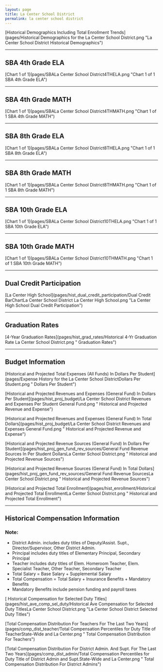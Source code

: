 ```yaml
---
layout: page
title: La Center School District
permalink: la center school district
---
```



[Historical Demographics Including Total Enrollment Trends](pages/Historical Demographics for the La Center School District.png "La Center School District Historical Demographics")

___

## SBA 4th Grade ELA

[Chart 1 of 1](pages/SBALa Center School District4THELA.png "Chart 1 of 1 SBA 4th Grade ELA")


___

## SBA 4th Grade MATH

[Chart 1 of 1](pages/SBALa Center School District4THMATH.png "Chart 1 of 1 SBA 4th Grade MATH")


___

## SBA 8th Grade ELA

[Chart 1 of 1](pages/SBALa Center School District8THELA.png "Chart 1 of 1 SBA 8th Grade ELA")


___

## SBA 8th Grade MATH

[Chart 1 of 1](pages/SBALa Center School District8THMATH.png "Chart 1 of 1 SBA 8th Grade MATH")


___

## SBA 10th Grade ELA

[Chart 1 of 1](pages/SBALa Center School District10THELA.png "Chart 1 of 1 SBA 10th Grade ELA")


___

## SBA 10th Grade MATH

[Chart 1 of 1](pages/SBALa Center School District10THMATH.png "Chart 1 of 1 SBA 10th Grade MATH")


___

## Dual Credit Participation

[La Center High School](pages/hist_dual_credit_participation/Dual Credit BarChartLa Center School District La Center High School.png "La Center High School Dual Credit Participation")


___

## Graduation Rates

[4-Year Graduation Rates](pages/hist_grad_rates/Historical 4-Yr Graduation Rate La Center School District.png " Graduation Rates")


___

## Budget Information

[Historical and Projected Total Expenses (All Funds) In Dollars Per Student](pages/Expense History for the La Center School DistrictDollars Per Student.png " Dollars Per Student")

[Historical and Projected Revenues and Expenses (General Fund) In Dollars Per Student](pages/hist_proj_budget/La Center School District Revenues and Expenses Per Student General Fund.png " Historical and Projected Revenue and Expense")

[Historical and Projected Revenues and Expenses (General Fund) In Total Dollars](pages/hist_proj_budget/La Center School District Revenues and Expenses General Fund.png " Historical and Projected Revenue and Expense")

[Historical and Projected Revenue Sources (General Fund) In Dollars Per Student](pages/hist_proj_gen_fund_rev_sources/General Fund Revenue Sources In Per Student DollarsLa Center School District.png " Historical and Projected Revenue Sources")

[Historical and Projected Revenue Sources (General Fund) In Total Dollars](pages/hist_proj_gen_fund_rev_sources/General Fund Revenue SourcesLa Center School District.png " Historical and Projected Revenue Sources")

[Historical and Projected Total Enrollment](pages/hist_enrollment/Historical and Projected Total EnrollmentLa Center School District.png " Historical and Projected Total Enrollment")


___

## Historical Compensation Information
### Note:
- District Admin. includes duty titles of Deputy/Assist. Supt., Director/Supervisor, Other District Admin.
- Principal includes duty titles of Elementary Principal, Secondary Principal
- Teacher includes duty titles of Elem. Homeroom Teacher, Elem. Specialist Teacher, Other Teacher, Secondary Teacher
- Total Salary = Base Salary + Supplemental Salary
- Total Compensation = Total Salary + Insurance Benefits + Mandatory Benefits
- Mandatory Benefits include pension funding and payroll taxes

[ Historical Compensation for Selected Duty Titles](pages/hist_ave_comp_sel_duty/Historical Ave Compensation for Selected Duty TitlesLa Center School District.png "La Center School District Selected Duty Titles")

[Total Compensation Distribution For Teachers For The Last Two Years](pages/comp_dist_teacher/Total Compensation Percentiles for Duty Title of TeacherState-Wide and La Center.png " Total Compensation Distribution For Teachers")

[Total Compensation Distribution For District Admin. And Supt. For The Last Two Years](pages/comp_dist_admin/Total Compensation Percentiles for Duty Title of District Admin and Supt.State-Wide and La Center.png " Total Compensation Distribution For District Admins")

